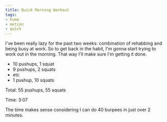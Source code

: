 ```yaml
---
title: Quick Morning Workout
tags:
- home
- metcon
- quick
---
```


I've been really lazy for the past two weeks: combination of rehabbing and being busy at work. So to get back in the habit, I'm gonna start trying to work out in the morning. That way I'll make sure I'm getting it done.

- 10 pushups, 1 squat
- 9 pushups, 2 squats
- etc
- 1 pushup, 10 squats

Total: 55 pushups, 55 squats

Time: 3:07

The time makes sense considering I can do 40 burpees in just over 2 minutes.
